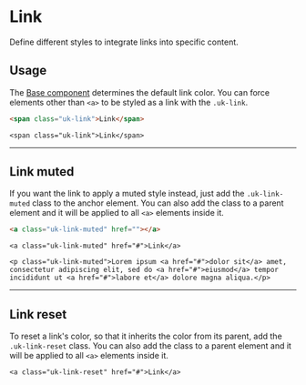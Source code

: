 # Link

<p class="uk-text-lead">Define different styles to integrate links into specific content.</p>

## Usage

The [Base component](base.md) determines the default link color. You can force elements other than `<a>` to be styled as a link with the `.uk-link`.

```html
<span class="uk-link">Link</span>
```

```example
<span class="uk-link">Link</span>
```

***

## Link muted

If you want the link to apply a muted style instead, just add the `.uk-link-muted` class to the anchor element. You can also add the class to a parent element and it will be applied to all `<a>` elements inside it.

```html
<a class="uk-link-muted" href=""></a>
```

```example
<a class="uk-link-muted" href="#">Link</a>

<p class="uk-link-muted">Lorem ipsum <a href="#">dolor sit</a> amet, consectetur adipiscing elit, sed do <a href="#">eiusmod</a> tempor incididunt ut <a href="#">labore et</a> dolore magna aliqua.</p>
```

***

## Link reset

To reset a link's color, so that it inherits the color from its parent, add the `.uk-link-reset` class. You can also add the class to a parent element and it will be applied to all `<a>` elements inside it.

```example
<a class="uk-link-reset" href="#">Link</a>
```

